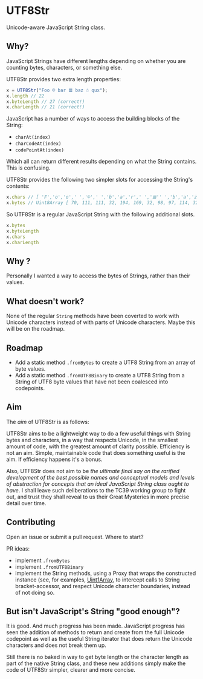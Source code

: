 # UTF8Str

Unicode-aware JavaScript String class.

## Why?

JavaScript Strings have different lengths depending on whether you are counting bytes, characters, or something else.

UTF8Str provides two extra length properties:

```js
x = UTF8Str("Foo © bar 𝌆 baz ☃ qux");
x.length // 22 
x.byteLength // 27 (correct!)
x.charLength // 21 (correct!)
```

JavaScript has a number of ways to access the building blocks of the String:

- `charAt(index)`
- `charCodeAt(index)`
- `codePointAt(index)`

Which all can return different results depending on what the String contains. This is confusing. 

UTF8Str provides the following two simpler slots for accessing the String's contents:

```js
x.chars // [ 'F','o','o',' ','©',' ','b','a','r',' ','𝌆'' ','b','a','z',' ','☃',' ','q','u','x' ]
x.bytes // Uint8Array [ 70, 111, 111, 32, 194, 169, 32, 98, 97, 114, 32, 240, 157, 140, 134, 32, 98, 97, 122, 32, 226, 152, 131, 32, 113, 117, 120 ]
```

So UTF8Str is a regular JavaScript String with the following additional slots. 

```js
x.bytes
x.byteLength
x.chars
x.charLength
```

## Why ?

Personally I wanted a way to access the bytes of Strings, rather than their values. 

## What doesn't work?

None of the regular `String` methods have been coverted to work with Unicode characters instead of with parts of Unicode characters. Maybe this will be on the roadmap.

## Roadmap

- Add a static method `.fromBytes` to create a UTF8 String from an array of byte values.
- Add a static method `.fromUTF8Binary` to create a UTF8 String from a String of UTF8 byte values that have not been coalesced into codepoints.

## Aim

The *aim* of UTF8Str is as follows:

UTF8Str aims to be a lightweight way to do a few useful things with String bytes and characters, in a way that respects Unicode, in the smallest amount of code, with the greatest amount of clarity possible. Efficiency is not an aim. Simple, maintainable code that does something useful is the aim. If efficiency happens it's a bonus. 

Also, UTF8Str does not aim to be *the ultimate final say on the rarified development of the best possible names and conceptual models and levels of abstraction for concepts that an ideal JavaScript String class ought to have*. I shall leave such deliberations to the TC39 working group to fight out, and trust they shall reveal to us their Great Mysteries in more precise detail over time.

## Contributing

Open an issue or submit a pull request. Where to start?

PR ideas:

- implement `.fromBytes`
- implement `.fromUTF8Binary`
- implement the String methods, using a Proxy that wraps the constructed instance (see, for examples, [Uint1Array](https://github.com/dosaygo-coder-0/Uint1Array), to intercept calls to String bracket-accessor, and respect Unicode character boundaries, instead of not doing so. 

## But isn't JavaScript's String "good enough"?

It is good. And much progress has been made. JavaScript progress has seen the addition of methods to return and create from the full Unicode codepoint as well as the useful String iterator that does return the Unicode characters and does not break them up. 

Still there is no baked in way to get byte length or the character length as part of the native String class, and these new additions simply make the code of UTF8Str simpler, clearer and more concise. 


